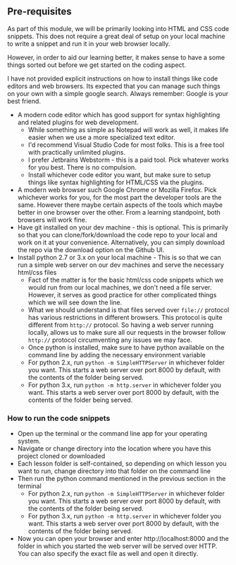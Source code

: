 ## Pre-requisites

As part of this module, we will be primarily looking into HTML and CSS code snippets. 
This does not require a great deal of setup on your local machine to write a snippet and run it in your web browser locally.

However, in order to aid our learning better, it makes sense to have a some things sorted out before we get started on the coding aspect.

I have not provided explicit instructions on how to install things like code editors and web browsers. Its expected 
that you can manage such things on your own with a simple google search. Always remember: Google is your best friend.

- A modern code editor which has good support for syntax highlighting and related plugins for web development.
    - While something as simple as Notepad will work as well, it makes life easier when we use a more specialized text editor.
    - I'd recommend Visual Studio Code for most folks. This is a free tool with practically unlimited plugins.
    - I prefer Jetbrains Webstorm - this is a paid tool. Pick whatever works for you best. There is no compulsion.
    - Install whichever code editor you want, but make sure to setup things like syntax highlighting for HTML/CSS via the plugins. 
- A modern web browser such Google Chrome or Mozilla Firefox. Pick whichever works for you, for the most part the developer tools are the same. However
there maybe certain aspects of the tools which maybe better in one browser over the other. From a learning standpoint, both browsers will work fine.
- Have git installed on your dev machine - this is optional. This is primarily so that you can clone/fork/download the code repo to your local and 
  work on it at your convenience. Alternatively, you can simply download the repo via the download option on the Github UI.
- Install python 2.7 or 3.x on your local machine - This is so that we can run a simple web server on our dev machines and serve the necessary html/css files
  - Fact of the matter is for the basic html/css code snippets which we would run from our local machines, we don't need a 
  file server. However, it serves as good practice for other complicated things which we will see down the line.
  - What we should understand is that files served over `file://` protocol has various restrictions in different browsers. This 
  protocol is quite different from `http://` protocol. So having a web server running locally, allows us to make sure all 
  our requests in the browser follow `http://` protocol circumventing any issues we may face.
  - Once python is installed, make sure to have python available on the command line by adding the necessary environment variable
  - For python 2.x, run `python -m SimpleHTTPServer` in whichever folder you want. This starts a web server over port 8000 by default, with the contents of the folder being served.  
  - For python 3.x, run `python -m http.server` in whichever folder you want. This starts a web server over port 8000 by default, with the contents of the folder being served.

### How to run the code snippets
- Open up the terminal or the command line app for your operating system.
- Navigate or change directory into the location where you have this project cloned or downloaded
- Each lesson folder is self-contained, so depending on which lesson you want to run, change directory into that folder on the command line
- Then run the python command mentioned in the previous section in the terminal
  - For python 2.x, run `python -m SimpleHTTPServer` in whichever folder you want. This starts a web server over port 8000 by default, with the contents of the folder being served.
  - For python 3.x, run `python -m http.server` in whichever folder you want. This starts a web server over port 8000 by default, with the contents of the folder being served.
- Now you can open your browser and enter http://localhost:8000 and the folder in which you started the web server will be served over HTTP. 
  You can also specify the exact file as well and open it directly.  
